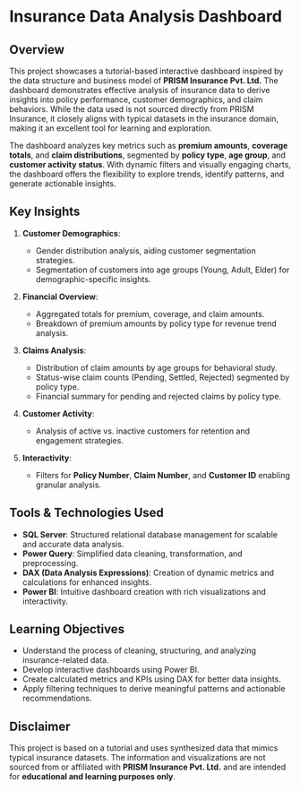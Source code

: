 
# Insurance Data Analysis Dashboard 

## Overview
This project showcases a tutorial-based interactive dashboard inspired by the data structure and business model of **PRISM Insurance Pvt. Ltd.** The dashboard demonstrates effective analysis of insurance data to derive insights into policy performance, customer demographics, and claim behaviors. While the data used is not sourced directly from PRISM Insurance, it closely aligns with typical datasets in the insurance domain, making it an excellent tool for learning and exploration.

The dashboard analyzes key metrics such as **premium amounts**, **coverage totals**, and **claim distributions**, segmented by **policy type**, **age group**, and **customer activity status**. With dynamic filters and visually engaging charts, the dashboard offers the flexibility to explore trends, identify patterns, and generate actionable insights.

## Key Insights
1. **Customer Demographics**:
   - Gender distribution analysis, aiding customer segmentation strategies.
   - Segmentation of customers into age groups (Young, Adult, Elder) for demographic-specific insights.

2. **Financial Overview**:
   - Aggregated totals for premium, coverage, and claim amounts.
   - Breakdown of premium amounts by policy type for revenue trend analysis.

3. **Claims Analysis**:
   - Distribution of claim amounts by age groups for behavioral study.
   - Status-wise claim counts (Pending, Settled, Rejected) segmented by policy type.
   - Financial summary for pending and rejected claims by policy type.

4. **Customer Activity**:
   - Analysis of active vs. inactive customers for retention and engagement strategies.

5. **Interactivity**:
   - Filters for **Policy Number**, **Claim Number**, and **Customer ID** enabling granular analysis.

## Tools & Technologies Used
- **SQL Server**: Structured relational database management for scalable and accurate data analysis.
- **Power Query**: Simplified data cleaning, transformation, and preprocessing.
- **DAX (Data Analysis Expressions)**: Creation of dynamic metrics and calculations for enhanced insights.
- **Power BI**: Intuitive dashboard creation with rich visualizations and interactivity.

## Learning Objectives
- Understand the process of cleaning, structuring, and analyzing insurance-related data.
- Develop interactive dashboards using Power BI.
- Create calculated metrics and KPIs using DAX for better data insights.
- Apply filtering techniques to derive meaningful patterns and actionable recommendations.

## Disclaimer
This project is based on a tutorial and uses synthesized data that mimics typical insurance datasets. The information and visualizations are not sourced from or affiliated with **PRISM Insurance Pvt. Ltd.** and are intended for **educational and learning purposes only**.


